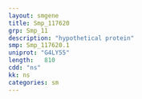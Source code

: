 ```yaml
---
layout: smgene
title: Smp_117620
grp: Smp_11
description: "hypothetical protein"
smp: Smp_117620.1
uniprot: "G4LY55"
length:   810
cdd: "ns"
kk: ns
categories: sm
---
```

